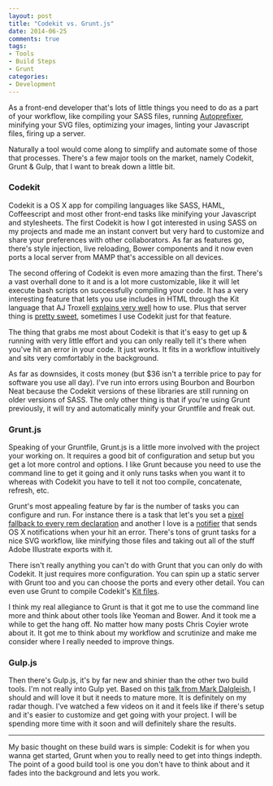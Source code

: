 ```yaml
---
layout: post
title: "Codekit vs. Grunt.js"
date: 2014-06-25
comments: true
tags:
- Tools
- Build Steps
- Grunt
categories:
- Development
---
```


As a front-end developer that's lots of little things you need to do as a part of your workflow, like compiling your SASS files, running [Autoprefixer](https://github.com/ai/autoprefixer), minifying your SVG files, optimizing your images, linting your Javascript files, firing up a server.

Naturally a tool would come along to simplify and automate some of those that processes. There's a few major tools on the market, namely Codekit, Grunt & Gulp, that I want to break down a little bit.

### Codekit
Codekit is a OS X app for compiling languages like SASS, HAML, Coffeescript and most other front-end tasks like minifying your Javascript and stylesheets. The first Codekit is how I got interested in using SASS on my projects and made me an instant convert but very hard to customize and share your preferences with other collaborators. As far as features go, there's style injection, live reloading, Bower components and it now even ports a local server from MAMP that's accessible on all devices.

The second offering of Codekit is even more amazing than the first. There's a vast overhall done to it and is a lot more customizable, like it will let execute bash scripts on successfully compiling your code. It has a very interesting feature that lets you use includes in HTML through the Kit language that AJ Troxell [explains very well](http://ajtroxell.com/codekits-the-kit-language-how-to-use-it/) how to use. Plus that server thing is [pretty sweet](http://youtu.be/YUgH0jlYur0), sometimes I use Codekit just for that feature.

The thing that grabs me most about Codekit is that it's easy to get up & running with very little effort and you can only really tell it's there when you've hit an error in your code. It just works. It fits in a workflow intuitively and sits very comfortably in the background.

As far as downsides, it costs money (but $36 isn't a terrible price to pay for software you use all day). I've run into errors using Bourbon and Bourbon Neat because the Codekit versions of these libraries are still running on older versions of SASS. The only other thing is that if you're using Grunt previously, it will try and automatically minify your Gruntfile and freak out.

### Grunt.js
Speaking of your Gruntfile, Grunt.js is a little more involved with the project your working on. It requires a good bit of configuration and setup but you get a lot more control and options. I like Grunt because you need to use the command line to get it going and it only runs tasks when you want it to whereas with Codekit you have to tell it not too compile, concatenate, refresh, etc.

Grunt's most appealing feature by far is the number of tasks you can configure and run. For instance there is a task that let's you set a [pixel fallback to every rem declaration](https://github.com/thomasdobber/grunt-remfallback/) and another I love is a [notifier](https://github.com/dylang/grunt-notify) that sends OS X notifications when your hit an error. There's tons of grunt tasks for a nice SVG workflow, like minifying those files and taking out all of the stuff Adobe Illustrate exports with it.

There isn't really anything you can't do with Grunt that you can only do with Codekit. It just requires more configuration. You can spin up a static server with Grunt too and you can choose the ports and every other detail. You can even use Grunt to compile Codekit's [Kit files](https://github.com/fatso83/grunt-codekit).

I think my real allegiance to Grunt is that it got me to use the command line more and think about other tools like Yeoman and Bower. And it took me a while to get the hang off. No matter how many posts Chris Coyier wrote about it. It got me to think about my workflow and scrutinize and make me consider where I really needed to improve things.


### Gulp.js
Then there's Gulp.js, it's by far new and shinier than the other two build tools. I'm not really into Gulp yet. Based on this [talk from Mark Dalgleish](http://markdalgleish.github.io/presentation-build-wars-gulp-vs-grunt/), I should and will love it but it needs to mature more. It is definitely on my radar though. I've watched a few videos on it and it feels like if there's setup and it's easier to customize and get going with your project. I will be spending more time with it soon and will definitely share the results.

---

My basic thought on these build wars is simple: Codekit is for when you wanna get started, Grunt when you to really need to get into things indepth. The point of a good build tool is one you don't have to think about and it fades into the background and lets you work.
